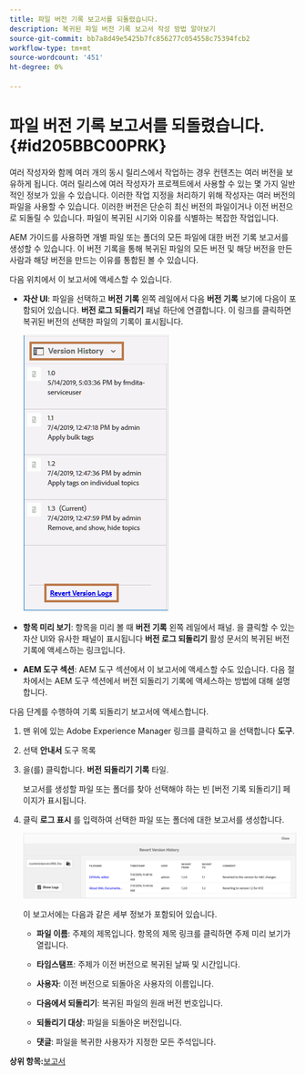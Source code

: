 ```yaml
---
title: 파일 버전 기록 보고서를 되돌렸습니다.
description: 복귀된 파일 버전 기록 보고서 작성 방법 알아보기
source-git-commit: bb7a8d49e5425b7fc856277c054558c75394fcb2
workflow-type: tm+mt
source-wordcount: '451'
ht-degree: 0%

---
```



# 파일 버전 기록 보고서를 되돌렸습니다. {#id205BBC00PRK}

여러 작성자와 함께 여러 개의 동시 릴리스에서 작업하는 경우 컨텐츠는 여러 버전을 보유하게 됩니다. 여러 릴리스에 여러 작성자가 프로젝트에서 사용할 수 있는 몇 가지 일반적인 정보가 있을 수 있습니다. 이러한 작업 지정을 처리하기 위해 작성자는 여러 버전의 파일을 사용할 수 있습니다. 이러한 버전은 단순히 최신 버전의 파일이거나 이전 버전으로 되돌릴 수 있습니다. 파일이 복귀된 시기와 이유를 식별하는 복잡한 작업입니다.

AEM 가이드를 사용하면 개별 파일 또는 폴더의 모든 파일에 대한 버전 기록 보고서를 생성할 수 있습니다. 이 버전 기록을 통해 복귀된 파일의 모든 버전 및 해당 버전을 만든 사람과 해당 버전을 만드는 이유를 통합된 볼 수 있습니다.

다음 위치에서 이 보고서에 액세스할 수 있습니다.

- **자산 UI**: 파일을 선택하고 **버전 기록** 왼쪽 레일에서 다음 **버전 기록** 보기에 다음이 포함되어 있습니다. **버전 로그 되돌리기** 패널 하단에 연결합니다. 이 링크를 클릭하면 복귀된 버전의 선택한 파일의 기록이 표시됩니다.

   ![](images/revert-log-from-assets-ui.png)

- **항목 미리 보기**: 항목을 미리 볼 때 **버전 기록** 왼쪽 레일에서 패널. 을 클릭할 수 있는 자산 UI와 유사한 패널이 표시됩니다 **버전 로그 되돌리기** 활성 문서의 복귀된 버전 기록에 액세스하는 링크입니다.

- **AEM 도구 섹션**: AEM 도구 섹션에서 이 보고서에 액세스할 수도 있습니다. 다음 절차에서는 AEM 도구 섹션에서 버전 되돌리기 기록에 액세스하는 방법에 대해 설명합니다.


다음 단계를 수행하여 기록 되돌리기 보고서에 액세스합니다.

1. 맨 위에 있는 Adobe Experience Manager 링크를 클릭하고 을 선택합니다 **도구**.

1. 선택 **안내서** 도구 목록

1. 을(를) 클릭합니다. **버전 되돌리기 기록** 타일.

   보고서를 생성할 파일 또는 폴더를 찾아 선택해야 하는 빈 [버전 기록 되돌리기] 페이지가 표시됩니다.

1. 클릭 **로그 표시** 를 입력하여 선택한 파일 또는 폴더에 대한 보고서를 생성합니다.

   ![](images/revert-version-history-report.png)

   이 보고서에는 다음과 같은 세부 정보가 포함되어 있습니다.

   - **파일 이름**: 주제의 제목입니다. 항목의 제목 링크를 클릭하면 주제 미리 보기가 열립니다.

   - **타임스탬프**: 주제가 이전 버전으로 복귀된 날짜 및 시간입니다.

   - **사용자**: 이전 버전으로 되돌아온 사용자의 이름입니다.

   - **다음에서 되돌리기**: 복귀된 파일의 원래 버전 번호입니다.

   - **되돌리기 대상**: 파일을 되돌아온 버전입니다.

   - **댓글**: 파일을 복귀한 사용자가 지정한 모든 주석입니다.


**상위 항목:**[&#x200B;보고서](reports-intro.md)


